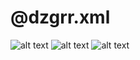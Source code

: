 # @dzgrr.xml

![alt text](https://github.com/agarere/qtTheme/blob/master/%40dzgrr_ss1.png)
![alt text](https://github.com/agarere/qtTheme/blob/master/%40dzgrr_ss2.png)
![alt text](https://github.com/agarere/qtTheme/blob/master/%40dzgrr_ss3.png)
